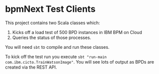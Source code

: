 # bpmNext Test Clients
This project contains two Scala classes which:

1. Kicks off a load test of 500 BPD instances in IBM BPM on Cloud
1. Queries the status of those processes.

You will need `sbt` to compile and run these classes.

To kick off the test run you execute `sbt "run-main com.ibm.cicto.TrainWatsonImage"`.  You will see lots of output as BPDs are created via the REST API.  
